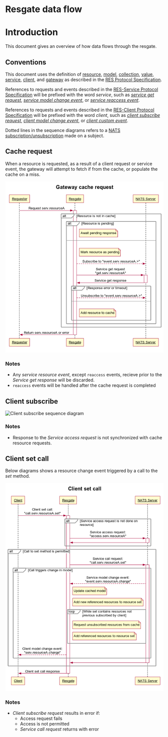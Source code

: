 # Resgate data flow

# Introduction

This document gives an overview of how data flows through the resgate.

## Conventions
This document uses the definition of [resource](res-protocol.md#resources), [model](res-protocol.md#models), [collection](res-protocol.md#collections), [value](res-protocol.md#values), [service](res-protocol.md#services), [client](res-protocol.md#clients), and [gateway](res-protocol.md#gateways) as described in the [RES Protocol Specification](res-protocol.md).

References to requests and events described in the [RES-Service Protocol Specification](res-service-protocol.md) will be prefixed with the word *service*, such as [*service get request*](res-service-protocol.md#get-request), [*service model change event*](res-service-protocol.md#model-change-event), or [*service reaccess event*](res-service-protocol.md#reaccess-event).

References to requests and events described in the [RES-Client Protocol Specification](res-client-protocol.md) will be prefixed with the word *client*, such as [*client subscribe request*](res-client-protocol.md#subscribe-request), [*client model change event*](res-client-protocol.md#model-change-event), or [*client custom event*](res-client-protocol.md#custom-event).

Dotted lines in the sequence diagrams refers to a [NATS subscription/unsubscription](https://nats.io/documentation/concepts/nats-pub-sub/) made on a subject.

## Cache request

When a resource is requested, as a result of a client request or service event, the gateway will attempt to fetch if from the cache, or populate the cache on a miss.

![Cache request sequence diagram](img/sequence-cache-request.png)

<!-- ```sequence
title Gateway cache request

participant Requester as req
participant Resgate as resgate
participant NATS Server as nats

req->+resgate: Request serv.resourceA
alt Resource is not in cache
    alt Resource is pending
        note right of resgate: Await pending response
    else
        note right of resgate: Mark resource as pending
        resgate--\>nats: Subscribe to "event.serv.resourceA.>"
        resgate->+nats: Service get request\n"get.serv.resourceA"
        nats->-resgate: Service get response
        alt Response error or timeout
            resgate--\>nats: Unsubscribe to "event.serv.resourceA.>"
        else
            note right of resgate: Add resource to cache
        end
    end
end
resgate->-req: Return serv.resourceA or error
```
-->

### Notes
* Any *service resource event*, except `reaccess` events, recieve prior to the *Service get response* will be discarded.
* `reaccess` events will be handled after the cache request is completed

## Client subscribe

![Client subscribe sequence diagram](img/sequence-client-subscribe.png)

### Notes
* Response to the *Service access request* is not synchronized with cache resource requests.

<!--
```sequence
title Client subscribe

participant Client as client
participant Resgate as resgate
participant NATS Server as nats

client->+resgate: Client subscribe request:\n"subscribe.serv.resourceA"

alt serv.resourceA is previously not directly subscribed by client
    resgate->+nats: Service access request:\n"access.serv.resourceA"
    note right of resgate: Add serv.resourceA to resource set
    loop While set contains resources not previous subscribed by client
        note right of resgate: Request unsubscribed resources from cache
        note right of resgate: Add referenced resources to resource set
    end
    nats->-resgate: Service access response
end


note over resgate: Increase direct subscription count for "serv.resourceA" on success.\nError response if get or access request on "serv.resourceA" fails.
resgate->-client: Client subscribe response
```
-->

## Client set call

Below diagrams shows a resource change event triggered by a call to the *set* method.

![Client set call sequence diagram](img/sequence-client-set-call.png)

<!--
```res
title Client set call

participant Client as client
participant Resgate as resgate
participant NATS Server as nats

client->+resgate: Client set call:\n"call.serv.resourceA.set"

alt Service access request is not done on resource
    resgate->+nats: Service access request:\n"access.serv.resourceA"
    nats->-resgate:
end

alt Call to set method is permitted
    resgate->+nats: Service call request:\n"call.serv.resourceA.set"
    alt Call triggers change in model
        nats--\>resgate: Service model change event:\n"event.serv.resourceA.change"
        note right of resgate: Update cached model
        note right of resgate: Add new referenced resources to resource set
        loop While set contains resources not previous subscribed by client
        note right of resgate: Request unsubscribed resources from cache
        note right of resgate: Add referenced resources to resource set
    end
        resgate--\>client: Client model change event:\n"serv.resourceA.change"
    end
    nats->-resgate:
end

resgate->-client: Client set call response

```
-->

### Notes
* *Client subscribe request* results in error if:
  * Access request fails
  * Access is not permitted
  * *Service call request* returns with error
